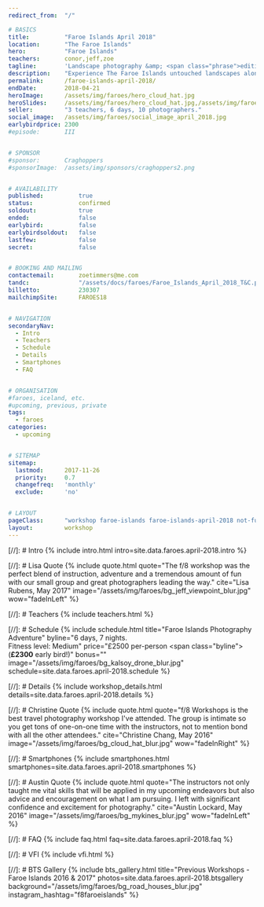 ```yaml
---
redirect_from: 	"/"

# BASICS
title: 			"Faroe Islands April 2018"
location: 		"The Faroe Islands"
hero: 			"Faroe Islands"
teachers: 		conor,jeff,zoe
tagline: 		'Landscape photography &amp; <span class="phrase">editing workshop</span>'
description: 	"Experience The Faroe Islands untouched landscapes alongside experienced photographers. Then learn how to make your images look amazing."
permalink: 		/faroe-islands-april-2018/
endDate: 		2018-04-21
heroImage: 		/assets/img/faroes/hero_cloud_hat.jpg 
heroSlides: 	/assets/img/faroes/hero_cloud_hat.jpg,/assets/img/faroes/hero_jeff_zoe_ledge.jpg,/assets/img/faroes/hero_jeff_sun.jpg,/assets/img/faroes/hero_red_house.jpg,/assets/img/faroes/hero_windy_man.jpg
seller: 		"3 teachers, 6 days, 10 photographers."
social_image: 	/assets/img/faroes/social_image_april_2018.jpg
earlybirdprice: 2300
#episode: 		III


# SPONSOR
#sponsor: 		Craghoppers
#sponsorImage: 	/assets/img/sponsors/craghoppers2.png


# AVAILABILITY
published: 			true
status: 			confirmed
soldout: 			true
ended: 				false
earlybird: 			false
earlybirdsoldout: 	false
lastfew: 			false
secret: 			false


# BOOKING AND MAILING
contactemail: 		zoetimmers@me.com
tandc: 				"/assets/docs/faroes/Faroe_Islands_April_2018_T&C.pdf"
billetto: 			230307
mailchimpSite: 		FAROES18


# NAVIGATION
secondaryNav:
  - Intro
  - Teachers
  - Schedule
  - Details
  - Smartphones
  - FAQ


# ORGANISATION
#faroes, iceland, etc.
#upcoming, previous, private
tags:
  - faroes
categories:
  - upcoming


# SITEMAP
sitemap:
  lastmod: 		2017-11-26
  priority: 	0.7
  changefreq: 	'monthly'
  exclude: 		'no'


# LAYOUT
pageClass: 		"workshop faroe-islands faroe-islands-april-2018 not-fullscreen"
layout: 		workshop
---
```



[//]: # Intro
{% include intro.html intro=site.data.faroes.april-2018.intro %}


[//]: # Lisa Quote
{% include quote.html quote="The f/8 workshop was the perfect blend of instruction, adventure and a tremendous amount of fun with our small group and great photographers leading the way." cite="Lisa Rubens, May 2017" image="/assets/img/faroes/bg_jeff_viewpoint_blur.jpg" wow="fadeInLeft" %}


[//]: # Teachers
{% include teachers.html %}


[//]: # Schedule
{% include schedule.html title="Faroe Islands Photography Adventure" byline="6 days, 7 nights. <br>Fitness level: Medium" price="&pound;2500 per-person <span class=\"byline\">(<b>&pound;2300</b> early bird!)</span>" bonus="" image="/assets/img/faroes/bg_kalsoy_drone_blur.jpg" schedule=site.data.faroes.april-2018.schedule %}


[//]: # Details
{% include workshop_details.html details=site.data.faroes.april-2018.details %}


[//]: # Christine Quote
{% include quote.html quote="f/8 Workshops is the best travel photography workshop I've attended. The group is intimate so you get tons of one-on-one time with the instructors, not to mention bond with all the other attendees." cite="Christine Chang, May 2016" image="/assets/img/faroes/bg_cloud_hat_blur.jpg" wow="fadeInRight" %}


[//]: # Smartphones
{% include smartphones.html smartphones=site.data.faroes.april-2018.smartphones %}


[//]: # Austin Quote
{% include quote.html quote="The instructors not only taught me vital skills that will be applied in my upcoming endeavors but also advice and encouragement on what I am pursuing. I left with significant confidence and excitement for photography." cite="Austin Lockard, May 2016" image="/assets/img/faroes/bg_mykines_blur.jpg" wow="fadeInLeft" %}


[//]: # FAQ
{% include faq.html faq=site.data.faroes.april-2018.faq %}


[//]: # VFI
{% include vfi.html %}


[//]: # BTS Gallery
{% include bts_gallery.html title="Previous Workshops - Faroe Islands 2016 &amp; 2017" photos=site.data.faroes.april-2018.btsgallery background="/assets/img/faroes/bg_road_houses_blur.jpg" instagram_hashtag="f8faroeislands" %}

